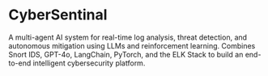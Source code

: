 # CyberSentinal
A multi-agent AI system for real-time log analysis, threat detection, and autonomous mitigation using LLMs and reinforcement learning. Combines Snort IDS, GPT-4o, LangChain, PyTorch, and the ELK Stack to build an end-to-end intelligent cybersecurity platform.
